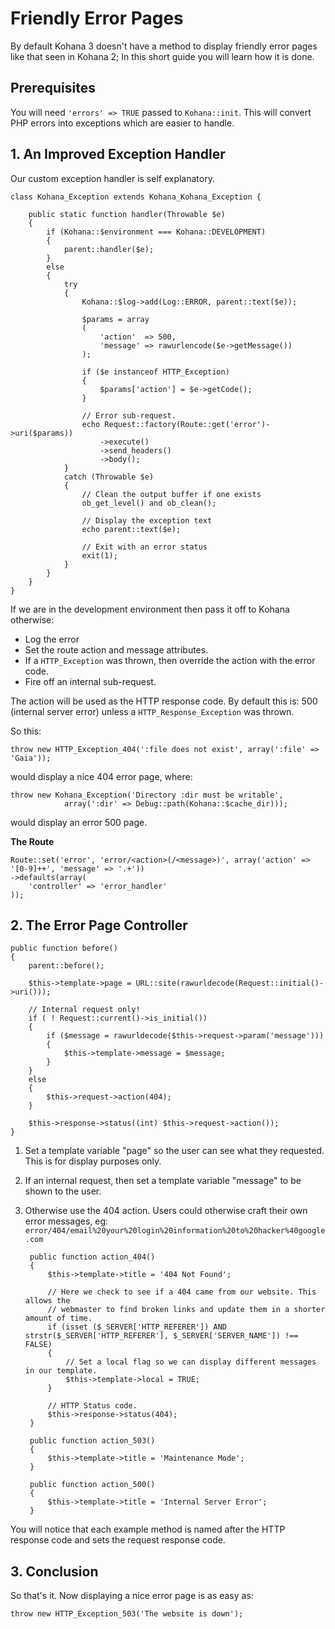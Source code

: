 # Friendly Error Pages

By default Kohana 3 doesn't have a method to display friendly error pages like that
seen in Kohana 2; In this short guide you will learn how it is done.

## Prerequisites

You will need `'errors' => TRUE` passed to `Kohana::init`. This will convert PHP
errors into exceptions which are easier to handle.

## 1. An Improved Exception Handler

Our custom exception handler is self explanatory.

	class Kohana_Exception extends Kohana_Kohana_Exception {

		public static function handler(Throwable $e)
		{
			if (Kohana::$environment === Kohana::DEVELOPMENT)
			{
				parent::handler($e);
			}
			else
			{
				try
				{
					Kohana::$log->add(Log::ERROR, parent::text($e));

					$params = array
					(
						'action'  => 500,
						'message' => rawurlencode($e->getMessage())
					);

					if ($e instanceof HTTP_Exception)
					{
						$params['action'] = $e->getCode();
					}

					// Error sub-request.
					echo Request::factory(Route::get('error')->uri($params))
						->execute()
						->send_headers()
						->body();
				}
				catch (Throwable $e)
				{
					// Clean the output buffer if one exists
					ob_get_level() and ob_clean();

					// Display the exception text
					echo parent::text($e);

					// Exit with an error status
					exit(1);
				}
			}
		}
	}

If we are in the development environment then pass it off to Kohana otherwise:

* Log the error
* Set the route action and message attributes.
* If a `HTTP_Exception` was thrown, then override the action with the error code.
* Fire off an internal sub-request.

The action will be used as the HTTP response code. By default this is: 500 (internal
server error) unless a `HTTP_Response_Exception` was thrown.

So this:

	throw new HTTP_Exception_404(':file does not exist', array(':file' => 'Gaia'));

would display a nice 404 error page, where:

	throw new Kohana_Exception('Directory :dir must be writable',
				array(':dir' => Debug::path(Kohana::$cache_dir)));

would display an error 500 page.

**The Route**

	Route::set('error', 'error/<action>(/<message>)', array('action' => '[0-9]++', 'message' => '.+'))
	->defaults(array(
		'controller' => 'error_handler'
	));

## 2. The Error Page Controller

	public function before()
	{
		parent::before();

		$this->template->page = URL::site(rawurldecode(Request::initial()->uri()));

		// Internal request only!
		if ( ! Request::current()->is_initial())
		{
			if ($message = rawurldecode($this->request->param('message')))
			{
				$this->template->message = $message;
			}
		}
		else
		{
			$this->request->action(404);
		}

		$this->response->status((int) $this->request->action());
	}

1. Set a template variable "page" so the user can see what they requested. This
   is for display purposes only.
2. If an internal request, then set a template variable "message" to be shown to
   the user.
3. Otherwise use the 404 action. Users could otherwise craft their own error messages, eg:
   `error/404/email%20your%20login%20information%20to%20hacker%40google.com`


		public function action_404()
		{
			$this->template->title = '404 Not Found';

			// Here we check to see if a 404 came from our website. This allows the
			// webmaster to find broken links and update them in a shorter amount of time.
			if (isset ($_SERVER['HTTP_REFERER']) AND strstr($_SERVER['HTTP_REFERER'], $_SERVER['SERVER_NAME']) !== FALSE)
			{
				// Set a local flag so we can display different messages in our template.
				$this->template->local = TRUE;
			}

			// HTTP Status code.
			$this->response->status(404);
		}

		public function action_503()
		{
			$this->template->title = 'Maintenance Mode';
		}

		public function action_500()
		{
			$this->template->title = 'Internal Server Error';
		}

You will notice that each example method is named after the HTTP response code
and sets the request response code.

## 3. Conclusion

So that's it. Now displaying a nice error page is as easy as:

	throw new HTTP_Exception_503('The website is down');
